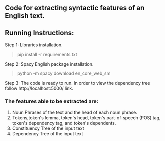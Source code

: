 ## Code for extracting syntactic features of an English text.

## Running Instructions:
Step 1: Libraries installation.
>pip install -r requirements.txt

Step 2: Spacy English package installation.
>python -m spacy download en_core_web_sm

Step 3: The code is ready to run. In order to view the dependency tree follow http://localhost:5000/ link.


### The features able to be extracted are:

1. Noun Phrases of the text and the head of each noun phrase.
2. Tokens,token's lemma, token's head, token's part-of-speech (POS) tag, token's dependency tag, and token's dependents.
3. Constituency Tree of the input text
4. Dependency Tree of the input text
